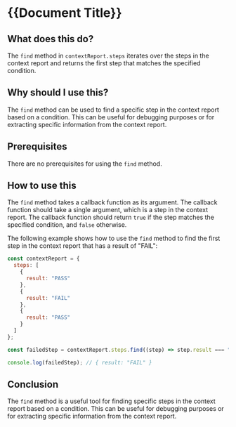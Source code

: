 
  
   # **{{Document Title}}**

## What does this do?

The `find` method in `contextReport.steps` iterates over the steps in the context report and returns the first step that matches the specified condition.

## Why should I use this?

The `find` method can be used to find a specific step in the context report based on a condition. This can be useful for debugging purposes or for extracting specific information from the context report.

## Prerequisites

There are no prerequisites for using the `find` method.

## How to use this

The `find` method takes a callback function as its argument. The callback function should take a single argument, which is a step in the context report. The callback function should return `true` if the step matches the specified condition, and `false` otherwise.

The following example shows how to use the `find` method to find the first step in the context report that has a result of "FAIL":

```javascript
const contextReport = {
  steps: [
    {
      result: "PASS"
    },
    {
      result: "FAIL"
    },
    {
      result: "PASS"
    }
  ]
};

const failedStep = contextReport.steps.find((step) => step.result === "FAIL");

console.log(failedStep); // { result: "FAIL" }
```

## Conclusion

The `find` method is a useful tool for finding specific steps in the context report based on a condition. This can be useful for debugging purposes or for extracting specific information from the context report.
  
  